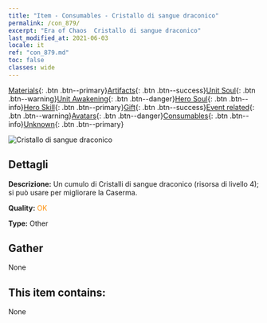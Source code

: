 ```yaml
---
title: "Item - Consumables - Cristallo di sangue draconico"
permalink: /con_879/
excerpt: "Era of Chaos  Cristallo di sangue draconico"
last_modified_at: 2021-06-03
locale: it
ref: "con_879.md"
toc: false
classes: wide
---
```

 [Materials](/ItemsIT/){: .btn .btn--primary}[Artifacts](/ItemsIT/Artifacts/){: .btn .btn--success}[Unit Soul](/ItemsIT/UnitSoul/){: .btn .btn--warning}[Unit Awakening](/ItemsIT/UnitAwakening/){: .btn .btn--danger}[Hero Soul](/ItemsIT/HeroSoul/){: .btn .btn--info}[Hero Skill](/ItemsIT/HeroSkill/){: .btn .btn--primary}[Gift](/ItemsIT/Gift/){: .btn .btn--success}[Event related](/ItemsIT/Events/){: .btn .btn--warning}[Avatars](/ItemsIT/Avatars/){: .btn .btn--danger}[Consumables](/ItemsIT/Consumables/){: .btn .btn--info}[Unknown](/ItemsIT/Unknown/){: .btn .btn--primary}

 ![Cristallo di sangue draconico](/images/t/i_116.png)

## Dettagli
 **Descrizione:** Un cumulo di Cristalli di sangue draconico (risorsa di livello 4); si può usare per migliorare la Caserma.

 **Quality:** <span style="color: #FF8C00">OK</span>

 **Type:** Other

## Gather

  None

## This item contains:

  None

